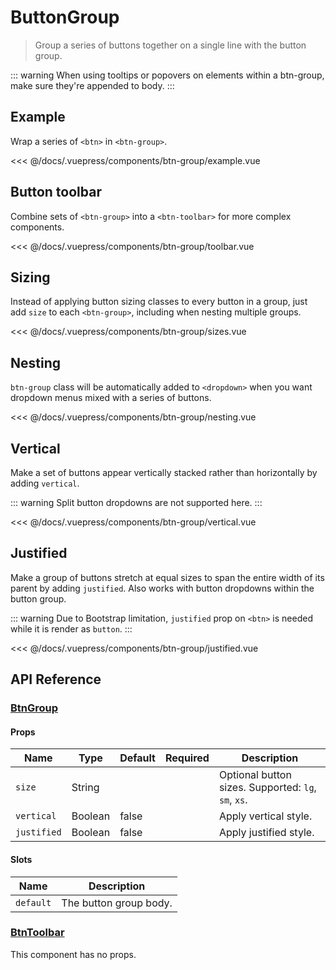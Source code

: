 # ButtonGroup

> Group a series of buttons together on a single line with the button group.

::: warning
When using tooltips or popovers on elements within a btn-group, make sure they're appended to body.
:::

## Example

Wrap a series of `<btn>` in `<btn-group>`.

<btn-group-example/>

<<< @/docs/.vuepress/components/btn-group/example.vue

## Button toolbar

Combine sets of `<btn-group>` into a `<btn-toolbar>` for more complex components.

<btn-group-toolbar/>

<<< @/docs/.vuepress/components/btn-group/toolbar.vue

## Sizing

Instead of applying button sizing classes to every button in a group, just add `size` to each `<btn-group>`, including when nesting multiple groups.

<btn-group-sizes/>

<<< @/docs/.vuepress/components/btn-group/sizes.vue

## Nesting

`btn-group` class will be automatically added to `<dropdown>` when you want dropdown menus mixed with a series of buttons.

<btn-group-nesting/>

<<< @/docs/.vuepress/components/btn-group/nesting.vue

## Vertical

Make a set of buttons appear vertically stacked rather than horizontally by adding `vertical`. 

::: warning
Split button dropdowns are not supported here.
:::

<btn-group-vertical/>

<<< @/docs/.vuepress/components/btn-group/vertical.vue

## Justified

Make a group of buttons stretch at equal sizes to span the entire width of its parent by adding `justified`. Also works with button dropdowns within the button group.

::: warning
Due to Bootstrap limitation, `justified` prop on `<btn>` is needed while it is render as `button`.
:::

<btn-group-justified/>

<<< @/docs/.vuepress/components/btn-group/justified.vue

## API Reference

### [BtnGroup](https://github.com/uiv-lib/uiv/blob/1.x/src/components/button/BtnGroup.js)

#### Props

Name             | Type       | Default  | Required | Description
---------------- | ---------- | -------- | -------- | -----------------------
`size`           | String     |          |          | Optional button sizes. Supported: `lg`, `sm`, `xs`.
`vertical`       | Boolean    | false    |          | Apply vertical style.
`justified`      | Boolean    | false    |          | Apply justified style.

#### Slots

Name      | Description
--------- | -----------------------
`default` | The button group body.

### [BtnToolbar](https://github.com/uiv-lib/uiv/blob/1.x/src/components/button/BtnToolbar.js)

This component has no props.

